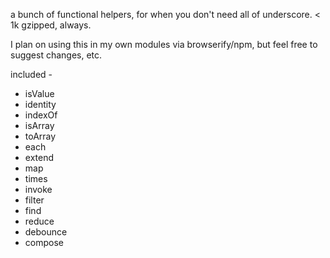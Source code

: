 a bunch of functional helpers, for when you don't need all of underscore. < 1k gzipped, always.

I plan on using this in my own modules via browserify/npm, but feel free to suggest changes, etc.  

included - 

- isValue
- identity
- indexOf
- isArray
- toArray
- each
- extend
- map
- times
- invoke
- filter
- find
- reduce
- debounce
- compose